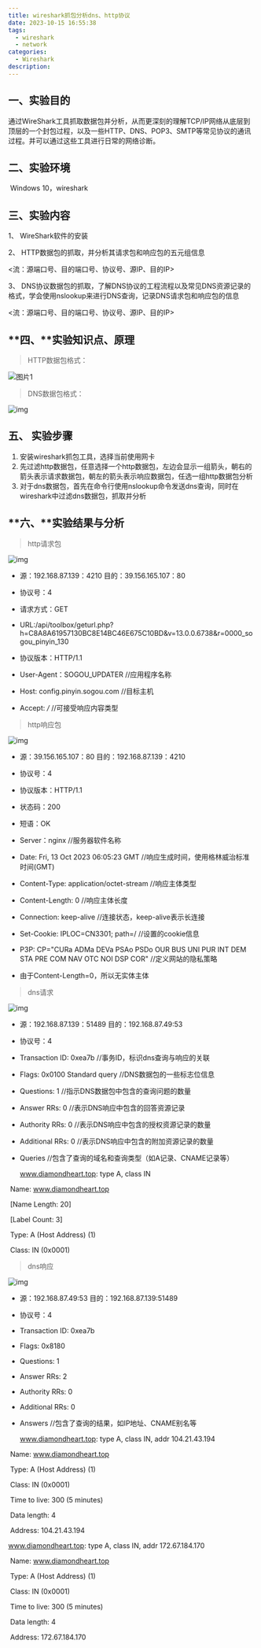 ```yaml
---
title: wireshark抓包分析dns、http协议
date: 2023-10-15 16:55:38
tags:
  - wireshark
  - network
categories:	
  - Wireshark
description: 
---
```


## 一、实验目的

​	通过WireShark工具抓取数据包并分析，从而更深刻的理解TCP/IP网络从底层到顶层的一个封包过程，以及一些HTTP、DNS、POP3、SMTP等常见协议的通讯过程。并可以通过这些工具进行日常的网络诊断。

## 二、实验环境

​	Windows 10，wireshark

## 三、实验内容

1、 WireShark软件的安装

2、 HTTP数据包的抓取，并分析其请求包和响应包的五元组信息

 <流：源端口号、目的端口号、协议号、源IP、目的IP>

3、 DNS协议数据包的抓取，了解DNS协议的工程流程以及常见DNS资源记录的格式，学会使用nslookup来进行DNS查询，记录DNS请求包和响应包的信息

<流：源端口号、目的端口号、协议号、源IP、目的IP>

## **四、**实验知识点、原理

> HTTP数据包格式：

![图片1](https://cdn.jsdelivr.net/gh/YuJiang4319/images/ikuai/%E5%9B%BE%E7%89%871-1697347977956-5.png)

> DNS数据包格式：

![img](https://cdn.jsdelivr.net/gh/YuJiang4319/images/ikuai/wps2.png)

## **五、** 实验步骤

1. 安装wireshark抓包工具，选择当前使用网卡
2. 先过滤http数据包，任意选择一个http数据包，左边会显示一组箭头，朝右的箭头表示请求数据包，朝左的箭头表示响应数据包，任选一组http数据包分析
3. 对于dns数据包，首先在命令行使用nslookup命令发送dns查询，同时在wireshark中过滤dns数据包，抓取并分析

## **六、**实验结果与分析

> http请求包

![img](https://cdn.jsdelivr.net/gh/YuJiang4319/images/ikuai/wps3.jpg)

- 源：192.168.87.139：4210  目的：39.156.165.107：80

- 协议号：4  

- 请求方式：GET

- URL:/api/toolbox/geturl.php?h=C8A8A61957130BC8E14BC46E675C10BD&v=13.0.0.6738&r=0000_sogou_pinyin_130

- 协议版本：HTTP/1.1

- User-Agent：SOGOU_UPDATER   //应用程序名称

- Host: config.pinyin.sogou.com  //目标主机

- Accept: */*    //可接受响应内容类型

> http响应包

![img](https://cdn.jsdelivr.net/gh/YuJiang4319/images/ikuai/wps4.jpg) 

- 源：39.156.165.107：80  目的：192.168.87.139：4210

- 协议号：4

- 协议版本：HTTP/1.1

- 状态码：200

- 短语：OK

- Server：nginx   //服务器软件名称

- Date: Fri, 13 Oct 2023 06:05:23 GMT  //响应生成时间，使用格林威治标准时间(GMT)

- Content-Type: application/octet-stream  //响应主体类型

- Content-Length: 0  //响应主体长度

- Connection: keep-alive  //连接状态，keep-alive表示长连接

- Set-Cookie: IPLOC=CN3301; path=/  //设置的cookie信息

- P3P: CP="CURa ADMa DEVa PSAo PSDo OUR BUS UNI PUR INT DEM STA PRE COM NAV OTC NOI DSP COR"  //定义网站的隐私策略

- 由于Content-Length=0，所以无实体主体

> dns请求

![img](https://cdn.jsdelivr.net/gh/YuJiang4319/images/ikuai/wps5.jpg) 

- 源：192.168.87.139：51489    目的：192.168.87.49:53

- 协议号：4

- Transaction ID: 0xea7b  //事务ID，标识dns查询与响应的关联

- Flags: 0x0100 Standard query   //DNS数据包的一些标志位信息

- Questions: 1  //指示DNS数据包中包含的查询问题的数量

- Answer RRs: 0  //表示DNS响应中包含的回答资源记录

- Authority RRs: 0  //表示DNS响应中包含的授权资源记录的数量

- Additional RRs: 0	 //表示DNS响应中包含的附加资源记录的数量

- Queries  //包含了查询的域名和查询类型（如A记录、CNAME记录等）

  www.diamondheart.top: type A, class IN

​    Name: www.diamondheart.top

​    [Name Length: 20]

​    [Label Count: 3]

​    Type: A (Host Address) (1)

​    Class: IN (0x0001)

> dns响应

![img](https://cdn.jsdelivr.net/gh/YuJiang4319/images/ikuai/wps6.jpg) 

- 源：192.168.87.49:53    目的：192.168.87.139:51489

- 协议号：4

- Transaction ID: 0xea7b  

- Flags: 0x8180

- Questions: 1

- Answer RRs: 2

- Authority RRs: 0

- Additional RRs: 0

- Answers   //包含了查询的结果，如IP地址、CNAME别名等

  www.diamondheart.top: type A, class IN, addr 104.21.43.194

​    Name: www.diamondheart.top

​    Type: A (Host Address) (1)

​    Class: IN (0x0001)

​    Time to live: 300 (5 minutes)

​    Data length: 4

​    Address: 104.21.43.194

  www.diamondheart.top: type A, class IN, addr 172.67.184.170

​    Name: www.diamondheart.top

​    Type: A (Host Address) (1)

​    Class: IN (0x0001)

​    Time to live: 300 (5 minutes)

​    Data length: 4

​    Address: 172.67.184.170
